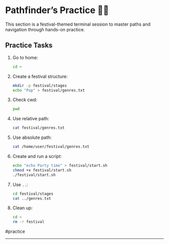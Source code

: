 # Pathfinder’s Practice 🏋️‍♂️

This section is a festival-themed terminal session to master paths and navigation through hands-on practice.

## Practice Tasks

1. Go to home:
    
    ```bash
    cd ~
    ```
    
2. Create a festival structure:
    
    ```bash
    mkdir -p festival/stages
    echo "Pop" > festival/genres.txt
    ```
    
3. Check cwd:
    
    ```bash
    pwd
    ```
    
4. Use relative path:
    
    ```bash
    cat festival/genres.txt
    ```
    
5. Use absolute path:
    
    ```bash
    cat /home/user/festival/genres.txt
    ```
    
6. Create and run a script:
    
    ```bash
    echo "echo Party time" > festival/start.sh
    chmod +x festival/start.sh
    ./festival/start.sh
    ```
    
7. Use `..`:
    
    ```bash
    cd festival/stages
    cat ../genres.txt
    ```
    
8. Clean up:
    
    ```bash
    cd ~
    rm -r festival
    ```
    

#practice

---
